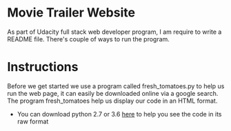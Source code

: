 # Movie Trailer Website
As part of Udacity full stack web developer program, I am require to write a README file. There's couple of ways to run the program.
# Instructions
Before we get started we use a program called fresh_tomatoes.py to help us run the web page, it can easily be downloaded online via a google search. The program fresh_tomatoes help us display our code in an HTML format.
* You can download python 2.7 or 3.6 [here](https://www.python.org/downloads/) to help you see the code in its raw format 
